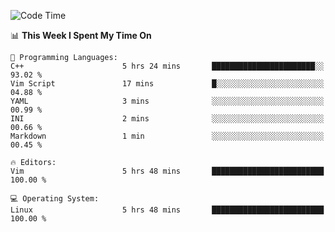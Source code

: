 <!-- [![Top Langs](https://github-readme-stats.vercel.app/api/top-langs/?username=gagahsyuja&theme=dracula&hide_border=true&border_radius=7)](https://github.com/anuraghazra/github-readme-stats) -->

<!--START_SECTION:waka-->
![Code Time](http://img.shields.io/badge/Code%20Time-194%20hrs%2030%20mins-blue)

📊 **This Week I Spent My Time On** 

```text
💬 Programming Languages: 
C++                      5 hrs 24 mins       ███████████████████████░░   93.02 % 
Vim Script               17 mins             █░░░░░░░░░░░░░░░░░░░░░░░░   04.88 % 
YAML                     3 mins              ░░░░░░░░░░░░░░░░░░░░░░░░░   00.99 % 
INI                      2 mins              ░░░░░░░░░░░░░░░░░░░░░░░░░   00.66 % 
Markdown                 1 min               ░░░░░░░░░░░░░░░░░░░░░░░░░   00.45 % 

🔥 Editors: 
Vim                      5 hrs 48 mins       █████████████████████████   100.00 % 

💻 Operating System: 
Linux                    5 hrs 48 mins       █████████████████████████   100.00 % 
```


<!--END_SECTION:waka-->
